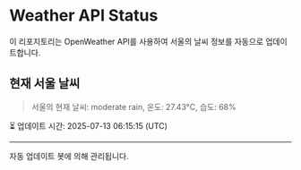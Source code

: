 
# Weather API Status

이 리포지토리는 OpenWeather API를 사용하여 서울의 날씨 정보를 자동으로 업데이트합니다.

## 현재 서울 날씨
> 서울의 현재 날씨: moderate rain, 온도: 27.43°C, 습도: 68%

⏳ 업데이트 시간: 2025-07-13 06:15:15 (UTC)

---
자동 업데이트 봇에 의해 관리됩니다.
